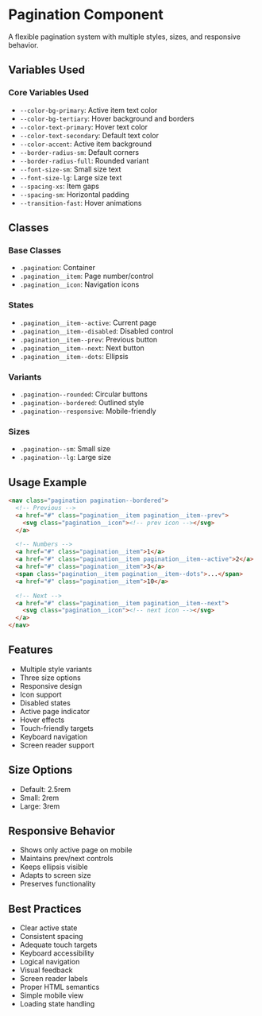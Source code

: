 # Pagination Component

A flexible pagination system with multiple styles, sizes, and responsive behavior.

## Variables Used

### Core Variables Used
- `--color-bg-primary`: Active item text color
- `--color-bg-tertiary`: Hover background and borders
- `--color-text-primary`: Hover text color
- `--color-text-secondary`: Default text color
- `--color-accent`: Active item background
- `--border-radius-sm`: Default corners
- `--border-radius-full`: Rounded variant
- `--font-size-sm`: Small size text
- `--font-size-lg`: Large size text
- `--spacing-xs`: Item gaps
- `--spacing-sm`: Horizontal padding
- `--transition-fast`: Hover animations

## Classes

### Base Classes
- `.pagination`: Container
- `.pagination__item`: Page number/control
- `.pagination__icon`: Navigation icons

### States
- `.pagination__item--active`: Current page
- `.pagination__item--disabled`: Disabled control
- `.pagination__item--prev`: Previous button
- `.pagination__item--next`: Next button
- `.pagination__item--dots`: Ellipsis

### Variants
- `.pagination--rounded`: Circular buttons
- `.pagination--bordered`: Outlined style
- `.pagination--responsive`: Mobile-friendly

### Sizes
- `.pagination--sm`: Small size
- `.pagination--lg`: Large size

## Usage Example

```html
<nav class="pagination pagination--bordered">
  <!-- Previous -->
  <a href="#" class="pagination__item pagination__item--prev">
    <svg class="pagination__icon"><!-- prev icon --></svg>
  </a>

  <!-- Numbers -->
  <a href="#" class="pagination__item">1</a>
  <a href="#" class="pagination__item pagination__item--active">2</a>
  <a href="#" class="pagination__item">3</a>
  <span class="pagination__item pagination__item--dots">...</span>
  <a href="#" class="pagination__item">10</a>

  <!-- Next -->
  <a href="#" class="pagination__item pagination__item--next">
    <svg class="pagination__icon"><!-- next icon --></svg>
  </a>
</nav>
```

## Features
- Multiple style variants
- Three size options
- Responsive design
- Icon support
- Disabled states
- Active page indicator
- Hover effects
- Touch-friendly targets
- Keyboard navigation
- Screen reader support

## Size Options
- Default: 2.5rem
- Small: 2rem
- Large: 3rem

## Responsive Behavior
- Shows only active page on mobile
- Maintains prev/next controls
- Keeps ellipsis visible
- Adapts to screen size
- Preserves functionality

## Best Practices
- Clear active state
- Consistent spacing
- Adequate touch targets
- Keyboard accessibility
- Logical navigation
- Visual feedback
- Screen reader labels
- Proper HTML semantics
- Simple mobile view
- Loading state handling